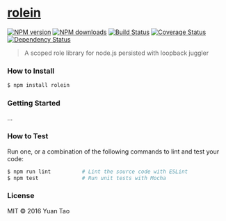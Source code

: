 # [rolein](https://github.com/taoyuan/rolein)

[![NPM version](http://img.shields.io/npm/v/rolein.svg?style=flat-square)](https://www.npmjs.com/package/rolein)
[![NPM downloads](http://img.shields.io/npm/dm/rolein.svg?style=flat-square)](https://www.npmjs.com/package/rolein)
[![Build Status](http://img.shields.io/travis/taoyuan/rolein/master.svg?style=flat-square)](https://travis-ci.org/taoyuan/rolein)
[![Coverage Status](https://img.shields.io/coveralls/taoyuan/rolein.svg?style=flat-square)](https://coveralls.io/taoyuan/rolein)
[![Dependency Status](http://img.shields.io/david/taoyuan/rolein.svg?style=flat-square)](https://david-dm.org/taoyuan/rolein)

> A scoped role library for node.js persisted with loopback juggler

### How to Install

```sh
$ npm install rolein
```

### Getting Started

...

### How to Test

Run one, or a combination of the following commands to lint and test your code:

```sh
$ npm run lint          # Lint the source code with ESLint
$ npm test              # Run unit tests with Mocha
```

### License

MIT © 2016 Yuan Tao
